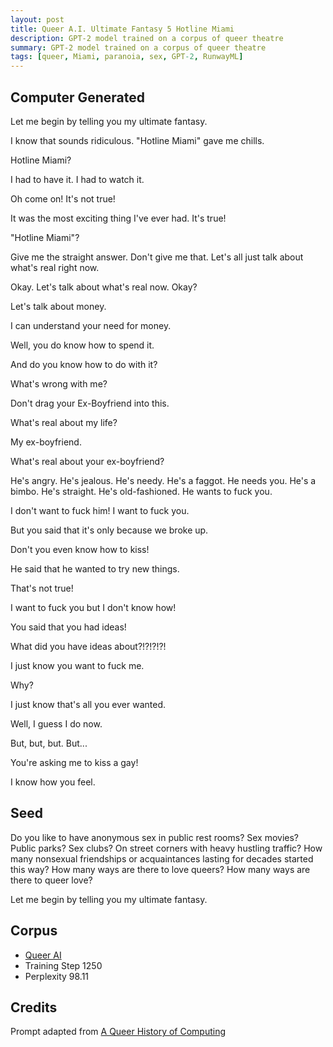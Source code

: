 ```yaml
---
layout: post
title: Queer A.I. Ultimate Fantasy 5 Hotline Miami
description: GPT-2 model trained on a corpus of queer theatre
summary: GPT-2 model trained on a corpus of queer theatre
tags: [queer, Miami, paranoia, sex, GPT-2, RunwayML]
---
```


## Computer Generated

Let me begin by telling you my ultimate fantasy.

I know that sounds ridiculous. "Hotline Miami" gave me chills.

Hotline Miami?

I had to have it. I had to watch it.

Oh come on! It's not true!

It was the most exciting thing I've ever had. It's true!

"Hotline Miami"?

Give me the straight answer. Don't give me that. Let's all just talk about what's real right now.

Okay. Let's talk about what's real now. Okay?

Let's talk about money.

I can understand your need for money.

Well, you do know how to spend it.

And do you know how to do with it?

What's wrong with me?

Don't drag your Ex-Boyfriend into this.

What's real about my life?

My ex-boyfriend.

What's real about your ex-boyfriend?

He's angry. He's jealous. He's needy. He's a faggot. He needs you. He's a bimbo. He's straight. He's old-fashioned. He wants to fuck you.

I don't want to fuck him! I want to fuck you.

But you said that it's only because we broke up.

Don't you even know how to kiss!

He said that he wanted to try new things.

That's not true!

I want to fuck you but I don't know how!

You said that you had ideas!

What did you have ideas about?!?!?!?!

I just know you want to fuck me.

Why?

I just know that's all you ever wanted.

Well, I guess I do now.

But, but, but. But...

You're asking me to kiss a gay!

I know how you feel.


## Seed

Do you like to have anonymous sex in public rest rooms? Sex movies? Public parks? Sex clubs? On street corners with heavy hustling traffic? How many nonsexual friendships or acquaintances lasting for decades started this way? How many ways are there to love queers? How many ways are there to queer love?

Let me begin by telling you my ultimate fantasy.

## Corpus

- [Queer AI](/queerai)
- Training Step 1250
- Perplexity 98.11

## Credits

Prompt adapted from [A Queer History of Computing](https://rhizome.org/editorial/2013/feb/19/queer-computing-1/)
